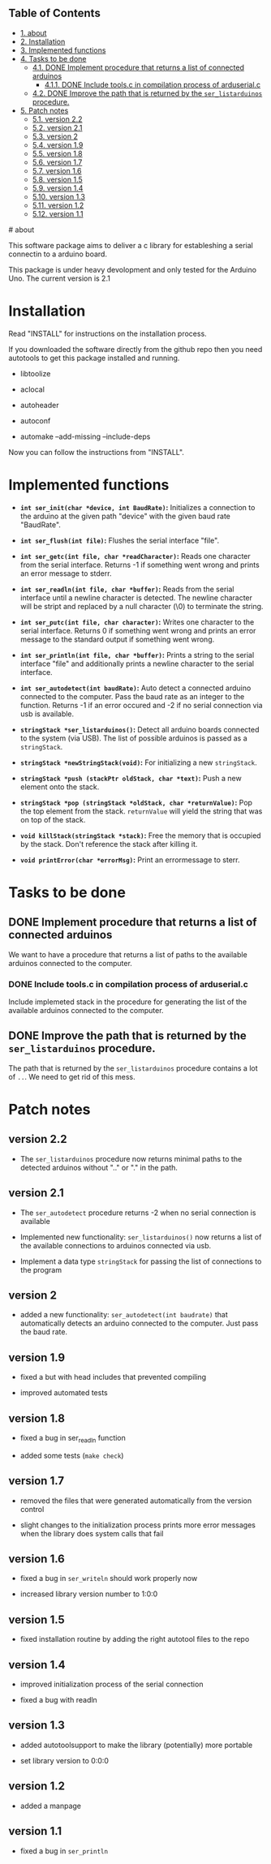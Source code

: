 <div id="table-of-contents">
<h2>Table of Contents</h2>
<div id="text-table-of-contents">
<ul>
<li><a href="#sec-1">1. about</a></li>
<li><a href="#sec-2">2. Installation</a></li>
<li><a href="#sec-3">3. Implemented functions</a></li>
<li><a href="#sec-4">4. Tasks to be done</a>
<ul>
<li><a href="#sec-4-1">4.1. <span class="done DONE">DONE</span> Implement procedure that returns a list of connected arduinos</a>
<ul>
<li><a href="#sec-4-1-1">4.1.1. <span class="done DONE">DONE</span> Include tools.c in compilation process of arduserial.c</a></li>
</ul>
</li>
<li><a href="#sec-4-2">4.2. <span class="done DONE">DONE</span> Improve the path that is returned by the <code>ser_listarduinos</code> procedure.</a></li>
</ul>
</li>
<li><a href="#sec-5">5. Patch notes</a>
<ul>
<li><a href="#sec-5-1">5.1. version 2.2</a></li>
<li><a href="#sec-5-2">5.2. version 2.1</a></li>
<li><a href="#sec-5-3">5.3. version 2</a></li>
<li><a href="#sec-5-4">5.4. version 1.9</a></li>
<li><a href="#sec-5-5">5.5. version 1.8</a></li>
<li><a href="#sec-5-6">5.6. version 1.7</a></li>
<li><a href="#sec-5-7">5.7. version 1.6</a></li>
<li><a href="#sec-5-8">5.8. version 1.5</a></li>
<li><a href="#sec-5-9">5.9. version 1.4</a></li>
<li><a href="#sec-5-10">5.10. version 1.3</a></li>
<li><a href="#sec-5-11">5.11. version 1.2</a></li>
<li><a href="#sec-5-12">5.12. version 1.1</a></li>
</ul>
</li>
</ul>
</div>
</div>
# about

This software package aims to deliver a c library for estableshing a
serial connectin to a arduino board.

This package is under heavy devolopment and only tested for the
Arduino Uno.  The current version is 2.1

# Installation

Read "INSTALL" for instructions on the installation process.

If you downloaded the software directly from the github repo then you
need autotools to get this package installed and running.

-   libtoolize

-   aclocal

-   autoheader

-   autoconf

-   automake &#x2013;add-missing &#x2013;include-deps

Now you can follow the instructions from "INSTALL".

# Implemented functions

-   **`int ser_init(char *device, int BaudRate)`:** Initializes a
    connection to the arduino at the given path "device" with the
    given baud rate "BaudRate".

-   **`int ser_flush(int file)`:** Flushes the serial interface "file".

-   **`int ser_getc(int file, char *readCharacter)`:** Reads one character
    from the serial interface.  Returns -1 if something went wrong
    and prints an error message to stderr.

-   **`int ser_readln(int file, char *buffer)`:** Reads from the serial
    interface until a newline character is detected.  The newline
    character will be stript and replaced by a null character (\\0)
    to terminate the string.

-   **`int ser_putc(int file, char character)`:** Writes one character to
    the serial interface. Returns 0 if something went wrong and
    prints an error message to the standard output if something
    went wrong.

-   **`int ser_println(int file, char *buffer)`:** Prints a string to the
    serial interface "file" and additionally prints a newline
    character to the serial interface.

-   **`int ser_autodetect(int baudRate)`:** Auto detect a connected
    arduino connected to the computer.  Pass the baud rate as an
    integer to the function.  Returns -1 if an error occured and -2
    if no serial connection via usb is available.

-   **`stringStack *ser_listarduinos()`:** Detect all arduino boards
    connected to the system (via USB).  The list of possible
    arduinos is passed as a `stringStack`.

-   **`stringStack *newStringStack(void)`:** For initializing a new
           `stringStack`.

-   **`stringStack *push (stackPtr oldStack, char *text)`:** Push a new
    element onto the stack.

-   **`stringStack *pop (stringStack *oldStack, char *returnValue)`:** Pop
    the top element from the stack.  `returnValue` will yield the
    string that was on top of the stack.

-   **`void killStack(stringStack *stack)`:** Free the memory that is
    occupied by the stack.  Don't reference the stack after killing
    it.

-   **`void printError(char *errorMsg)`:** Print an errormessage to
    sterr.

# Tasks to be done

## DONE Implement procedure that returns a list of connected arduinos

We want to have a procedure that returns a list of paths to the
available arduinos connected to the computer.

### DONE Include tools.c in compilation process of arduserial.c

Include implemeted stack in the procedure for generating the list
of the available arduinos connected to the computer.

## DONE Improve the path that is returned by the `ser_listarduinos` procedure.

The path that is returned by the `ser_listarduinos` procedure
contains a lot of `..`.  We need to get rid of this mess.

# Patch notes

## version 2.2

-   The `ser_listarduinos` procedure now returns minimal paths to the
    detected arduinos without ".." or "." in the path.

## version 2.1

-   The `ser_autodetect` procedure returns -2 when no serial connection
    is available

-   Implemented new functionality: `ser_listarduinos()` now returns a
    list of the available connections to arduinos connected via usb.

-   Implement a data type `stringStack` for passing the list of
    connections to the program

## version 2

-   added a new functionality: `ser_autodetect(int baudrate)` that
    automatically detects an arduino connected to the computer.  Just
    pass the baud rate.

## version 1.9

-   fixed a but with head includes that prevented compiling

-   improved automated tests

## version 1.8

-   fixed a bug in ser<sub>readln</sub> function

-   added some tests (`make check`)

## version 1.7

-   removed the files that were generated automatically from the
    version control

-   slight changes to the initialization process prints more error
    messages when the library does system calls that fail

## version 1.6

-   fixed a bug in `ser_writeln` should work properly now

-   increased library version number to 1:0:0

## version 1.5

-   fixed installation routine by adding the right autotool files to
    the repo

## version 1.4

-   improved initialization process of the serial connection

-   fixed a bug with readln

## version 1.3

-   added autotoolsupport to make the library (potentially) more
    portable

-   set library version to 0:0:0

## version 1.2

-   added a manpage

## version 1.1

-   fixed a bug in `ser_println`
